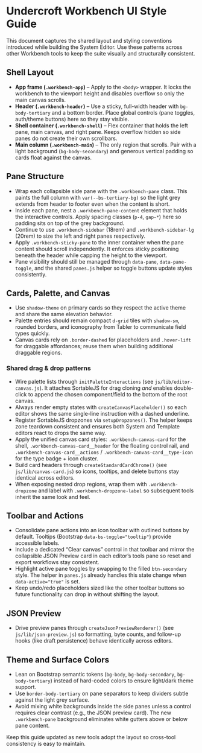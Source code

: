# Undercroft Workbench UI Style Guide

This document captures the shared layout and styling conventions introduced while building the System Editor. Use these patterns across other Workbench tools to keep the suite visually and structurally consistent.

## Shell Layout

- **App frame (`.workbench-app`)** – Apply to the `<body>` wrapper. It locks the workbench to the viewport height and disables overflow so only the main canvas scrolls.
- **Header (`.workbench-header`)** – Use a sticky, full-width header with `bg-body-tertiary` and a bottom border. Place global controls (pane toggles, auth/theme buttons) here so they stay visible.
- **Shell container (`.workbench-shell`)** – Flex container that holds the left pane, main canvas, and right pane. Keeps overflow hidden so side panes do not create their own scrollbars.
- **Main column (`.workbench-main`)** – The only region that scrolls. Pair with a light background (`bg-body-secondary`) and generous vertical padding so cards float against the canvas.

## Pane Structure

- Wrap each collapsible side pane with the `.workbench-pane` class. This paints the full column with `var(--bs-tertiary-bg)` so the light grey extends from header to footer even when the content is short.
- Inside each pane, nest a `.workbench-pane-content` element that holds the interactive controls. Apply spacing classes (`p-4`, `gap-*`) here so padding sits on top of the grey background.
- Continue to use `.workbench-sidebar` (18rem) and `.workbench-sidebar-lg` (20rem) to size the left and right panes respectively.
- Apply `.workbench-sticky-pane` to the inner container when the pane content should scroll independently. It enforces sticky positioning beneath the header while capping the height to the viewport.
- Pane visibility should still be managed through `data-pane`, `data-pane-toggle`, and the shared `panes.js` helper so toggle buttons update styles consistently.

## Cards, Palette, and Canvas

- Use `shadow-theme` on primary cards so they respect the active theme and share the same elevation behavior.
- Palette entries should remain compact `d-grid` tiles with `shadow-sm`, rounded borders, and iconography from Tabler to communicate field types quickly.
- Canvas cards rely on `.border-dashed` for placeholders and `.hover-lift` for draggable affordances; reuse them when building additional draggable regions.

### Shared drag & drop patterns

- Wire palette lists through `initPaletteInteractions` (see `js/lib/editor-canvas.js`). It attaches SortableJS for drag cloning *and* enables double-click to append the chosen component/field to the bottom of the root canvas.
- Always render empty states with `createCanvasPlaceholder()` so each editor shows the same single-line instruction with a dashed underline.
- Register SortableJS dropzones via `setupDropzones()`. The helper keeps zone teardown consistent and ensures both System and Template editors react to drops the same way.
- Apply the unified canvas card styles: `.workbench-canvas-card` for the shell, `.workbench-canvas-card__header` for the floating control rail, and `.workbench-canvas-card__actions` / `.workbench-canvas-card__type-icon` for the type badge + icon cluster.
- Build card headers through `createStandardCardChrome()` (see `js/lib/canvas-card.js`) so icons, tooltips, and delete buttons stay identical across editors.
- When exposing nested drop regions, wrap them with `.workbench-dropzone` and label with `.workbench-dropzone-label` so subsequent tools inherit the same look and feel.

## Toolbar and Actions

- Consolidate pane actions into an icon toolbar with outlined buttons by default. Tooltips (Bootstrap `data-bs-toggle="tooltip"`) provide accessible labels.
- Include a dedicated “Clear canvas” control in that toolbar and mirror the collapsible JSON Preview card in each editor’s tools pane so reset and export workflows stay consistent.
- Highlight active pane toggles by swapping to the filled `btn-secondary` style. The helper in `panes.js` already handles this state change when `data-active="true"` is set.
- Keep undo/redo placeholders sized like the other toolbar buttons so future functionality can drop in without shifting the layout.

## JSON Preview

- Drive preview panes through `createJsonPreviewRenderer()` (see `js/lib/json-preview.js`) so formatting, byte counts, and follow-up hooks (like draft persistence) behave identically across editors.

## Theme and Surface Colors

- Lean on Bootstrap semantic tokens (`bg-body`, `bg-body-secondary`, `bg-body-tertiary`) instead of hard-coded colors to ensure light/dark theme support.
- Use `border-body-tertiary` on pane separators to keep dividers subtle against the light grey surface.
- Avoid mixing white backgrounds inside the side panes unless a control requires clear contrast (e.g., the JSON preview card). The new `.workbench-pane` background eliminates white gutters above or below pane content.

Keep this guide updated as new tools adopt the layout so cross-tool consistency is easy to maintain.

